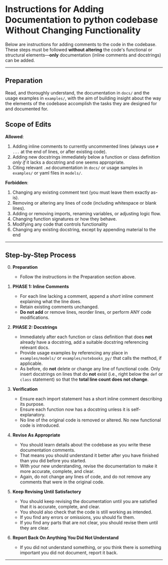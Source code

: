 <!-- Existing header or metadata, unchanged... -->

# Instructions for Adding Documentation to python codebase Without Changing Functionality

Below are instructions for adding comments to the code in the codebase. These steps must be followed **without altering** the code's functional or structural elements—**only** documentation (inline comments and docstrings) can be added.

---

## Preparation 

Read, and thoroughly understand, the documentation in `docs/` and the usage examples in `examples/`, with the aim of building insight about the way the elements of the codebase accomplish the tasks they are designed for and documented for.

## Scope of Edits

**Allowed**:
1. Adding inline comments to currently uncommented lines (always use `# ...` at the end of lines, or after existing code).
2. Adding new docstrings immediately below a function or class definition *only if* it lacks a docstring and one seems appropriate.
3. Citing relevant `.md` documentation in `docs/` or usage samples in `examples/` or yaml files in `models/`.

**Forbidden**:
1. Changing any existing comment text (you must leave them exactly as-is).
2. Removing or altering any lines of code (including whitespace or blank lines).
3. Adding or removing imports, renaming variables, or adjusting logic flow.
4. Changing function signatures or how they behave.
5. Modifying any code that controls functionality
6. Changing any existing docstring, except by appending material to the end

---

## Step-by-Step Process
0. **Preparation**
    - Follow the instructions in the Preparation section above.
1. **PHASE 1: Inline Comments**  
   - For each line lacking a comment, append a *short* inline comment explaining what the line does.  
   - Retain existing comments unchanged.  
   - **Do not add** or remove lines, reorder lines, or perform ANY code modifications.

2. **PHASE 2: Docstrings**  
   - Immediately after each function or class definition that does **not** already have a docstring, add a suitable docstring referencing relevant docs.  
   - Provide usage examples by referencing any place in `examples/models/` or `examples/notebooks_py/` that calls the method, if applicable.  
   - As before, do **not** delete or change any line of functional code. Only insert docstrings on lines that do **not** exist (i.e., right below the `def` or `class` statement) so that the **total line count does not change**.

3. **Verification**  
   - Ensure each import statement has a short inline comment describing its purpose.  
   - Ensure each function now has a docstring unless it is self-explanatory.
   - No line of the original code is removed or altered. No new functional code is introduced.

4. **Revise As Appropriate**
    - You should learn details about the codebase as you write these documentation comments.
    - That means you should understand it better after you have finished than you did before you started.
    - With your new understanding, revise the documentation to make it more accurate, complete, and clear.  
    - Again, do not change any lines of code, and do not remove any comments that were in the original code.

5. **Keep Revising Until Satisfactory**
    - You should keep revising the documentation until you are satisfied that it is accurate, complete, and clear.
    - You should also check that the code is still working as intended.
    - If you find any errors or omissions, you should fix them.
    - If you find any parts that are not clear, you should revise them until they are clear.
    
6. **Report Back On Anything You Did Not Understand**
    - If you did not understand something, or you think there is something important you did not document, report it back.

---